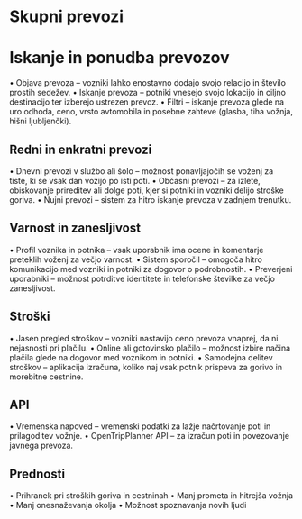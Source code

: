# Skupni prevozi



# Iskanje in ponudba prevozov

•	Objava prevoza – vozniki lahko enostavno dodajo svojo relacijo in število prostih sedežev.
•	Iskanje prevoza – potniki vnesejo svojo lokacijo in ciljno destinacijo ter izberejo ustrezen prevoz.
•	Filtri – iskanje prevoza glede na uro odhoda, ceno, vrsto avtomobila in posebne zahteve (glasba, tiha vožnja, hišni ljubljenčki).

## Redni in enkratni prevozi

•	Dnevni prevozi v službo ali šolo – možnost ponavljajočih se voženj za tiste, ki se vsak dan vozijo po isti poti.
•	Občasni prevozi – za izlete, obiskovanje prireditev ali dolge poti, kjer si potniki in vozniki delijo stroške goriva.
•	Nujni prevozi – sistem za hitro iskanje prevoza v zadnjem trenutku.

## Varnost in zanesljivost

•	Profil voznika in potnika – vsak uporabnik ima ocene in komentarje preteklih voženj za večjo varnost.
•	Sistem sporočil – omogoča hitro komunikacijo med vozniki in potniki za dogovor o podrobnostih.
•	Preverjeni uporabniki – možnost potrditve identitete in telefonske številke za večjo zanesljivost.

## Stroški

•	Jasen pregled stroškov – vozniki nastavijo ceno prevoza vnaprej, da ni nejasnosti pri plačilu.
•	Online ali gotovinsko plačilo – možnost izbire načina plačila glede na dogovor med voznikom in potniki.
•	Samodejna delitev stroškov – aplikacija izračuna, koliko naj vsak potnik prispeva za gorivo in morebitne cestnine.

## API 

•	Vremenska napoved – vremenski podatki za lažje načrtovanje poti in prilagoditev vožnje.
•	OpenTripPlanner API – za izračun poti in povezovanje javnega prevoza.

## Prednosti

•	Prihranek pri stroških goriva in cestninah
•	Manj prometa in hitrejša vožnja
•	Manj onesnaževanja okolja
•	Možnost spoznavanja novih ljudi


